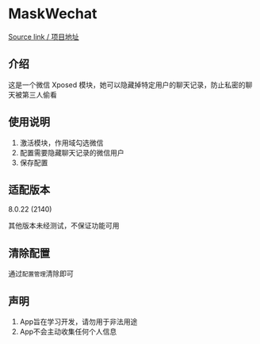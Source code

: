 # MaskWechat

[Source link / 项目地址](https://github.com/Mingyueyixi/MaskWechat)


## 介绍
这是一个微信 Xposed 模块，她可以隐藏掉特定用户的聊天记录，防止私密的聊天被第三人偷看


## 使用说明

1.  激活模块，作用域勾选微信    
2.  配置需要隐藏聊天记录的微信用户    
3.  保存配置    


## 适配版本

8.0.22 (2140)

其他版本未经测试，不保证功能可用

## 清除配置

通过`配置管理`清除即可


## 声明

1. App旨在学习开发，请勿用于非法用途
2. App不会主动收集任何个人信息  

